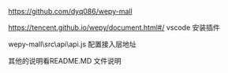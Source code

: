 https://github.com/dyq086/wepy-mall

https://tencent.github.io/wepy/document.html#/  vscode 安装插件


wepy-mall\src\api\api.js 配置接入层地址

其他的说明看README.MD 文件说明
